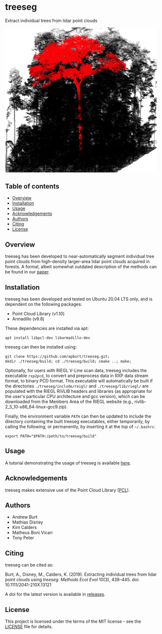 # treeseg

Extract individual trees from lidar point clouds

<img src="/doc/images/treeseg_cover.png" width="500">

## Table of contents

- [Overview](#overview)
- [Installation](#installation)
- [Usage](#usage)
- [Acknowledgements](#acknowledgements)
- [Authors](#authors)
- [Citing](#citing)
- [License](#license)

## Overview

treeseg has been developed to near-automatically segment individual tree point clouds from high-density larger-area lidar point clouds acquired in forests. A formal, albeit somewhat outdated description of the methods can be found in our [paper](https://doi.org/10.1111/2041-210X.13121).

## Installation

treeseg has been developed and tested on Ubuntu 20.04 LTS only, and is dependent on the following packages:

* Point Cloud Library (v1.10)
* Armadillo (v9.8)

These dependencies are installed via apt:

```
apt install libpcl-dev libarmadillo-dev
```

treeseg can then be installed using:

```
git clone https://github.com/apburt/treeseg.git;
mkdir ./treeseg/build; cd ./treeseg/build; cmake ..; make;
```

Optionally, for users with RIEGL V-Line scan data, treeseg includes the executable `rxp2pcd`, to convert and preprocess data in RXP data stream format, to binary PCD format. This executable will automatically be built if the directories `./treeseg/include/reigl/` and `./treeseg/lib/riegl/` are populated with the RIEGL RiVLIB headers and libraries (as appropriate for the user's particular CPU architecture and gcc version), which can be downloaded from the Members Area of the RIEGL website (e.g., rivlib-2_5_10-x86_64-linux-gcc9.zip). 

Finally, the environment variable `PATH` can then be updated to include the directory containing the built treeseg executables, either temporarily, by calling the following, or permanently, by inserting it at the top of `~/.bashrc`:

```
export PATH="$PATH:/path/to/treeseg/build"
```

## Usage

A tutorial demonstrating the usage of treeseg is available [here](/doc/tutorial_overview.md).

## Acknowledgements

treeseg makes extensive use of the Point Cloud Library ([PCL](http://pointclouds.org)).

## Authors

* Andrew Burt
* Mathias Disney
* Kim Calders
* Matheus Boni Vicari
* Tony Peter

## Citing

treeseg can be cited as:

Burt, A., Disney, M., Calders, K. (2019). Extracting individual trees from lidar point clouds using *treeseg*. *Methods Ecol Evol* 10(3), 438–445. doi: 10.1111/2041-210X.13121

A doi for the latest version is available in [releases](https://github.com/apburt/treeseg/releases).

## License

This project is licensed under the terms of the MIT license - see the [LICENSE](LICENSE) file for details.
